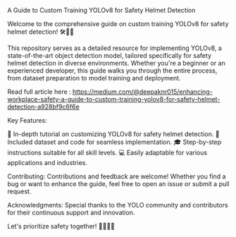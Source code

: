A Guide to Custom Training YOLOv8 for Safety Helmet Detection

Welcome to the comprehensive guide on custom training YOLOv8 for safety helmet detection! 🛠️👷‍♂️

This repository serves as a detailed resource for implementing YOLOv8, a state-of-the-art object detection model, tailored specifically for safety helmet detection in diverse environments. Whether you're a beginner or an experienced developer, this guide walks you through the entire process, from dataset preparation to model training and deployment.

Read full article here : https://medium.com/@deepaknr015/enhancing-workplace-safety-a-guide-to-custom-training-yolov8-for-safety-helmet-detection-a928bf9c6f6e

Key Features:

🚀 In-depth tutorial on customizing YOLOv8 for safety helmet detection.
📂 Included dataset and code for seamless implementation.
🎓 Step-by-step instructions suitable for all skill levels.
💻 Easily adaptable for various applications and industries.

Contributing:
Contributions and feedback are welcome! Whether you find a bug or want to enhance the guide, feel free to open an issue or submit a pull request.

Acknowledgments:
Special thanks to the YOLO community and contributors for their continuous support and innovation.

Let's prioritize safety together! 👷‍♀️👷‍♂️
